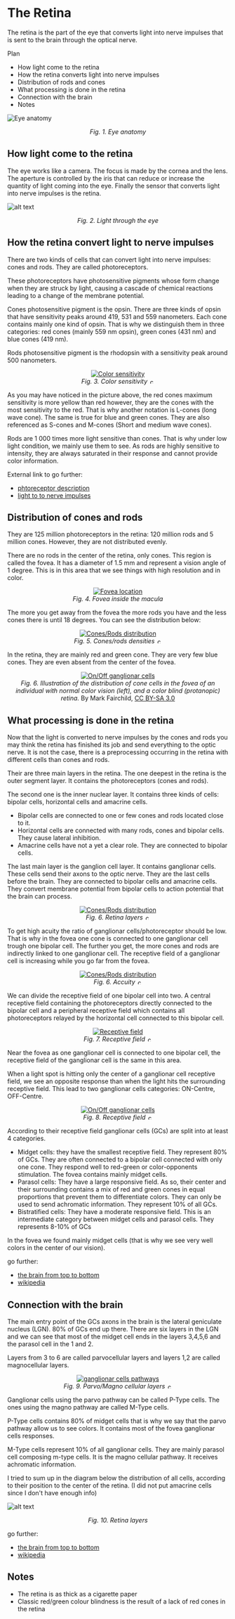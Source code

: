 # The Retina

The retina is the part of the eye that converts light into nerve impulses that is sent to the brain through the optical nerve.

Plan
- How light come to the retina
- How the retina converts light into nerve impulses
- Distribution of rods and cones
- What processing is done in the retina
- Connection with the brain
- Notes

![Eye anatomy](img/eye.png "Eye anatomy")
<center><i>Fig. 1. Eye anatomy </i></center>

## How light come to the retina
The eye works like a camera. The focus is made by the cornea and the lens. The aperture is controlled by the iris that can reduce or increase the quantity of light coming into the eye. Finally the sensor that converts light into nerve impulses is the retina.

![alt text](img/eye_rays.png "Eye image")
<center><i>Fig. 2. Light through the eye </i></center>

## How the retina convert light to nerve impulses
There are two kinds of cells that can convert light into nerve impulses: cones and rods. They are called photoreceptors.

These photoreceptors have photosensitive pigments whose form change when they are struck by light, causing a cascade of chemical reactions leading to a change of the membrane potential.

Cones photosensitive pigment is the opsin. There are three kinds of opsin that have sensitivity peaks around 419, 531 and 559 nanometers. Each cone contains mainly one kind of opsin. That is why we distinguish them in three categories: red cones (mainly 559 nm opsin), green cones (431 nm) and blue cones (419 nm).

Rods photosensitive pigment is the rhodopsin with a sensitivity peak around 500 nanometers.

<center>
    <a href="https://thebrain.mcgill.ca/flash/a/a_02/a_02_m/a_02_m_vis/a_02_m_vis.html" rel="some text"><img src="img/cones_rods.jpg" alt="Color sensitivity" /></a>
</center>
<center>
    <i>Fig. 3. Color sensitivity</i>
    <img src="img/copyleft_logo.png" height="12" alt="copy-left" />
</center>


As you may have noticed in the picture above, the red cones maximum sensitivity is more yellow than red however, they are the cones with the most sensitivity to the red. That is why another notation is L-cones (long wave cone). The same is true for blue and green cones. They are also referenced as S-cones and M-cones (Short and medium wave cones).

Rods are 1 000 times more light sensitive than cones. That is why under low light condition, we mainly use them to see. As rods are highly sensitive to intensity, they are always saturated in their response and cannot provide color information.


External link to go further:
- [phtoreceptor description](https://thebrain.mcgill.ca/flash/d/d_02/d_02_m/d_02_m_vis/d_02_m_vis.html)
- [light to to nerve impulses](https://thebrain.mcgill.ca/flash/i/i_02/i_02_m/i_02_m_vis/i_02_m_vis.html#2)

## Distribution of cones and rods
They are 125 million photoreceptors in the retina: 120 million rods and 5 million cones. However, they are not distributed evenly.

There are no rods in the center of the retina, only cones. This region is called the fovea. It has a diameter of 1.5 mm and represent a vision angle of 1 degree. This is in this area that we see things with high resolution and in color.

<center>
<a href="" rel="some text"><img src="img/eye_fovea_only.png" alt="Fovea location" /></a>
</center>
<center><i>Fig. 4. Fovea inside the macula</i></center>

The more you get away from the fovea the more rods you have and the less cones there is until 18 degrees. You can see the distribution below:
<center>
<a href="https://thebrain.mcgill.ca/flash/i/i_02/i_02_cl/i_02_cl_vis/i_02_cl_vis.html" rel="some text"><img src="img/cone_rod_distribution.jpg" alt="Cones/Rods distribution" /></a>
</center>
<center>
    <i>Fig. 5. Cones/rods densities</i>
    <img src="img/copyleft_logo.png" height="12" alt="copy-left" />
</center>

In the retina, they are mainly red and green cone. They are very few blue cones. They are even absent from the center of the fovea.
<center>
<a href="https://commons.wikimedia.org/w/index.php?curid=32075732" rel="some text"><img src="img/ConeMosaics.jpg" alt="On/Off ganglionar cells" /></a>
</center>
<center>
  <i>Fig. 6. Illustration of the distribution of cone cells in the fovea of an individual with normal color vision (left), and a color blind (protanopic) retina.</i>
  By Mark Fairchild, <a href="https://creativecommons.org/licenses/by-sa/3.0" title="Creative Commons Attribution-Share Alike 3.0">CC BY-SA 3.0</a>
</center>


##  What processing is done in the retina
Now that the light is converted to nerve impulses by the cones and rods you may think the retina has finished its job and send everything to the optic nerve. It is not the case, there is a preprocessing occurring in the retina with different cells than cones and rods.

Their are three main layers in the retina. The one deepest in the retina is the outer segment layer. It contains the photoreceptors (cones and rods).

The second one is the inner nuclear layer. It contains three kinds of cells: bipolar cells, horizontal cells and amacrine cells.
- Bipolar cells are connected to one or few cones and rods located close to it.
- Horizontal cells are connected with many rods, cones and bipolar cells. They cause lateral inhibition.
- Amacrine cells have not a yet a clear role. They are connected to bipolar cells.

The last main layer is the ganglion cell layer. It contains ganglionar cells. These cells send their axons to the optic nerve. They are the last cells before the brain. They are connected to bipolar cells and amacrine cells. They convert membrane potential from bipolar cells to action potential that the brain can process.

<center>
<a href="https://thebrain.mcgill.ca/flash/i/i_02/i_02_cl/i_02_cl_vis/i_02_cl_vis.html" rel="some text"><img src="img/retina_cells.jpg" alt="Cones/Rods distribution" /></a>
</center>
<center>
    <i>Fig. 6. Retina layers</i>
    <img src="img/copyleft_logo.png" height="12" alt="copy-left" />
</center>

To get high acuity the ratio of ganglionar cells/photoreceptor should be low. That is why in the fovea one cone is connected to one ganglionar cell trough one bipolar cell. The further you get, the more cones and rods are indirectly linked to one ganglionar cell. The receptive field of a ganglionar cell is increasing while you go far from the fovea.
<center>
<a href="https://thebrain.mcgill.ca/flash/i/i_02/i_02_cl/i_02_cl_vis/i_02_cl_vis.html" rel="some text"><img src="img/accuity.jpg" alt="Cones/Rods distribution" /></a>
</center>
<center>
    <i>Fig. 6. Accuity</i>
    <img src="img/copyleft_logo.png" height="12" alt="copy-left" />
</center>

We can divide the receptive field of one bipolar cell into two. A central receptive field containing the photoreceptors directly connected to the bipolar cell and a peripheral receptive field which contains all photoreceptors relayed by the horizontal cell connected to this bipolar cell.
<center>
<a href="https://thebrain.mcgill.ca/flash/i/i_02/i_02_cl/i_02_cl_vis/i_02_cl_vis.html" rel="some text"><img src="img/receptive_field.jpg" alt="Receptive field" /></a>
</center>
<center>
    <i>Fig. 7. Receptive field</i>
    <img src="img/copyleft_logo.png" height="12" alt="copy-left" />
</center>

Near the fovea as one ganglionar cell is connected to one bipolar cell, the receptive field of the ganglionar cell is the same in this area.

When a light spot is hitting only the center of a ganglionar cell receptive field, we see an opposite response than when the light hits the surrounding receptive field.
This lead to two ganglionar cells categories: ON-Centre, OFF-Centre.

<center>
<a href="https://thebrain.mcgill.ca/flash/i/i_02/i_02_cl/i_02_cl_vis/i_02_cl_vis.html" rel="some text"><img src="img/On_off_response.jpg" alt="On/Off ganglionar cells" /></a>
</center>
<center>
    <i>Fig. 8. Receptive field</i>
    <img src="img/copyleft_logo.png" height="12" alt="copy-left" />
</center>

According to their receptive field ganglionar cells (GCs) are split into at least 4 categories.
- Midget cells: they have the smallest receptive field. They represent 80% of GCs. They are often connected to a bipolar cell connected with only one cone. They respond well to red-green or color-opponents stimulation. The fovea contains mainly midget cells.
- Parasol cells: They have a large responsive field. As so, their center and their surrounding contains a mix of red and green cones in equal proportions that prevent them to differentiate colors. They can only be used to send achromatic information. They represent 10% of all GCs.
- Bistratified cells: They have a moderate responsive field. This is an intermediate category between midget cells and parasol cells. They represents 8-10% of GCs

In the fovea we found mainly midget cells (that is why we see very well colors in the center of our vision).

go further:
- [the brain from top to bottom](https://thebrain.mcgill.ca/flash/i/i_02/i_02_cl/i_02_cl_vis/i_02_cl_vis.html)
- [wikipedia](https://en.wikipedia.org/wiki/Retinal_ganglion_cell)

## Connection with the brain

The main entry point of the GCs axons in the brain is the lateral geniculate nucleus (LGN). 80% of GCs end up there. There are six layers in the LGN and we can see that most of the midget cell ends in the layers 3,4,5,6 and the parasol cell in the 1 and 2.

Layers from 3 to 6 are called parvocellular layers and layers 1,2 are called magnocellular layers.

<center>
<a href="https://thebrain.mcgill.ca/flash/i/i_02/i_02_cr/i_02_cr_vis/i_02_cr_vis.html" rel="some text"><img src="img/parvo_magno_brain_cut.jpg" alt="ganglionar cells pathways" /></a>
</center>
<center>
    <i>Fig. 9. Parvo/Magno cellular layers</i>
    <img src="img/copyleft_logo.png" height="12" alt="copy-left" />
</center>


Ganglionar cells using the parvo pathway can be called P-Type cells. The ones using the magno pathway are called M-Type cells.

P-Type cells contains 80% of midget cells that is why we say that the parvo pathway allow us to see colors. It contains most of the fovea ganglionar cells responses.

M-Type cells represent 10% of all ganglionar cells. They are mainly parasol cell composing m-type cells. It is the magno cellular pathway. It receives achromatic information.

I tried to sum up in the diagram below the distribution of all cells, according to their position to the center of the retina. (I did not put amacrine cells since I don't have enough info)

![alt text](img/retina.png "Retina image")
<center><i>Fig. 10. Retina layers</i></center>


go further:
- [the brain from top to bottom](https://thebrain.mcgill.ca/flash/i/i_02/i_02_cl/i_02_cl_vis/i_02_cl_vis.html)
- [wikipedia](https://en.wikipedia.org/wiki/Retinal_ganglion_cell)

## Notes
- The retina is as thick as a cigarette paper
- Classic red/green colour blindness is the result of a lack of red cones in the retina